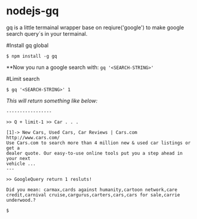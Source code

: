 # nodejs-gq
gq is a little termainal wrapper base on reqiure('google') to make google search query´s in your termainal.

#Install gq global
```
$ npm install -g gq
```

**Now you run a google search with:  ``` gq '<SEARCH-STRING>' ```

#Limit search
```
$ gq '<SEARCH-STRING>' 1 
```

*This will return something like below:*

```
-----------------

>> Q + limit-1 >> Car . . .

[1]-> New Cars, Used Cars, Car Reviews | Cars.com
http://www.cars.com/
Use Cars.com to search more than 4 million new & used car listings or get a 
dealer quote. Our easy-to-use online tools put you a step ahead in your next 
vehicle ...
---

>> GoogleQuery return 1 resluts!

Did you mean: carmax,cards against humanity,cartoon network,care credit,carnival cruise,cargurus,carters,cars,cars for sale,carrie underwood.?

$
```